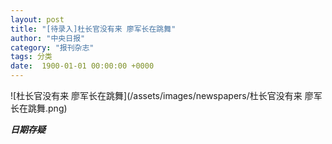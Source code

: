 ```yaml
---
layout: post
title: "[待录入]杜长官没有来 廖军长在跳舞"
author: "中央日报"
category: "报刊杂志"
tags: 分类
date:  1900-01-01 00:00:00 +0000
---
```


![杜长官没有来 廖军长在跳舞](/assets/images/newspapers/杜长官没有来 廖军长在跳舞.png)




***日期存疑***
